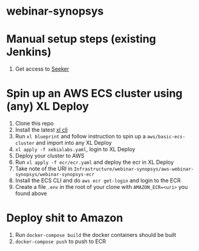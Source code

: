 # webinar-synopsys

# Manual setup steps (existing Jenkins)

1. Get access to [Seeker](https://seeker-vm.synopsys-alliances.com:8443/login)

# Spin up an AWS ECS cluster using (any) XL Deploy

1. Clone this repo
1. Install the latest [xl cli](https://docs.xebialabs.com/xl-platform/how-to/install-the-xl-cli.html)
1. Run `xl blueprint` and follow instruction to spin up a `aws/basic-ecs-cluster` and import into any XL Deploy
1. `xl apply -f xebialabs.yaml`, login to XL Deploy
1. Deploy your cluster to AWS
1. Run `xl apply -f ecr/ecr.yaml` and deploy the ecr in XL Deploy
1. Take note of the URI in `Infrastructure/webinar-synopsys/aws-webinar-synopsys/webinar-synopsys-ecr`
1. Install the ECS CLI and do `aws ecr get-login` and login to the ECR
1. Create a file `.env` in the root of your clone with `AMAZON_ECR=<uri>` you found above

# Deploy shit to Amazon

1. Run `docker-compose build` the docker containers should be built
1. `docker-compose push` to push to ECR
